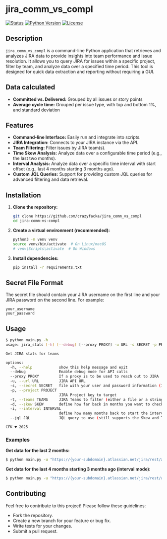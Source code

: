 # jira_comm_vs_compl

[![Status](https://img.shields.io/badge/status-active-success.svg)]([link_to_your_project_or_repo](https://github.com/crazyfacka/jira_comm_vs_compl))
[![Python Version](https://img.shields.io/badge/python-3.13-blue.svg)](https://www.python.org/)
[![License](https://img.shields.io/badge/license-MIT-brightgreen.svg)](LICENSE)

## Description

`jira_comm_vs_compl` is a command-line Python application that retrieves and analyzes JIRA data to provide insights into team performance and issue resolution.  It allows you to query JIRA for issues within a specific project, filter by team, and analyze data over a specified time period.  This tool is designed for quick data extraction and reporting without requiring a GUI.

## Data calculated

* **Committed vs. Delivered:** Grouped by all issues or story points
* **Average cycle time:** Grouped per issue type, with top and bottom 1%, and standard deviation

## Features

*   **Command-line Interface:** Easily run and integrate into scripts.
*   **JIRA Integration:**  Connects to your JIRA instance via the API.
*   **Team Filtering:**  Filter issues by JIRA team(s).
*   **Time Skew Analysis:** Analyze data over a configurable time period (e.g., the last two months).
*   **Interval Analysis:** Analyze data over a specific time interval with start offset (e.g., last 4 months starting 3 months ago).
*   **Custom JQL Queries:**  Support for providing custom JQL queries for advanced filtering and data retrieval.

## Installation

1.  **Clone the repository:**

    ```bash
    git clone https://github.com/crazyfacka/jira_comm_vs_compl
    cd jira-comm-vs-compl
    ```

2.  **Create a virtual environment (recommended):**

    ```bash
    python3 -m venv venv
    source venv/bin/activate  # On Linux/macOS
    # venv\Scripts\activate  # On Windows
    ```

3.  **Install dependencies:**

    ```bash
    pip install -r requirements.txt
    ```

## Secret File Format

The secret file should contain your JIRA username on the first line and your JIRA password on the second line. For example:
```
your_username
your_password
```

## Usage

```bash
$ python main.py -h
usage: jira_stats [-h] [--debug] [--proxy PROXY] -u URL -s SECRET -p PROJECT [-t TEAMS] [-d SKEW] [-i INTERVAL] [--jql JQL]

Get JIRA stats for teams

options:
  -h, --help            show this help message and exit
  --debug               Enable debug mode for API calls
  --proxy PROXY         If a proxy is to be used to reach out to JIRA
  -u, --url URL         JIRA API URL
  -s, --secret SECRET   file with your user and password information (1st line: user 2nd line: password)
  -p, --project PROJECT
                        JIRA Project key to target
  -t, --teams TEAMS     JIRA Teams to filter (either a file or a string)
  -d, --skew SKEW       define how far back in months you want to check (since two months ago: -2)
  -i, --interval INTERVAL
                        define how many months back to start the interval (interval start: -i 3 -d 4 means last 4 months starting 3 months ago)
  --jql JQL             JQL query to use (still supports the Skew and Teams argument)

CFK ♥ 2025
```

### Examples

**Get data for the last 2 months:**
```bash
$ python main.py -u "https://{your-subdomain}.atlassian.net/jira/rest/api/latest" -p PROJKEY -t "123, 456, 112" -s secret.txt -d 2
```

**Get data for the last 4 months starting 3 months ago (interval mode):**
```bash
$ python main.py -u "https://{your-subdomain}.atlassian.net/jira/rest/api/latest" -p PROJKEY -t "123, 456, 112" -s secret.txt -i 3 -d 4
```

## Contributing 

Feel free to contribute to this project! Please follow these guidelines: 
* Fork the repository.
* Create a new branch for your feature or bug fix.
* Write tests for your changes.
* Submit a pull request.